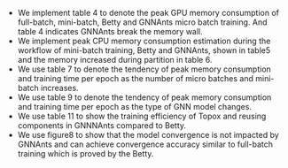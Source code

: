 - We implement table 4 to denote the peak GPU memory consumption of full-batch, mini-batch, Betty and GNNAnts micro batch training.  And table 4  indicates GNNAnts break the memory wall.
- We implement peak CPU memory consumption estimation during the workflow of mini-batch training, Betty and GNNAnts, shown in table5 and the memory increased during partition in table 6.
- We use table 7 to denote the tendency of peak memory consumption and training time per epoch as the number of micro batches and mini-batch increases.
- We use table 9 to denote the tendency of peak memory consumption and training time per epoch as the type of GNN model changes.
- We use table 11 to  show the training efficiency of Topox and reusing components in GNNNAnts compared to Betty.
- We use figure8 to show that the model convergence is not impacted by GNNAnts and can achieve convergence accuracy similar to full-batch training which is proved by the Betty.
